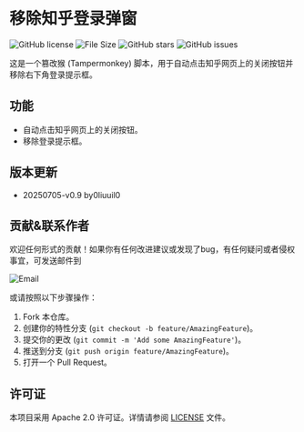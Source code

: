 # 移除知乎登录弹窗

![GitHub license](https://img.shields.io/badge/license-Apache%202.0-blue.svg)
![File Size](https://img.shields.io/badge/File%20Size-2.25KB-blue)
![GitHub stars](https://img.shields.io/github/stars/0liuuil0/-ZhihuAutoCloseandRemoveElements.svg?style=social&label=Star)
![GitHub issues](https://img.shields.io/github/issues/0liuuil0/-ZhihuAutoCloseandRemoveElements.svg)

这是一个篡改猴 (Tampermonkey) 脚本，用于自动点击知乎网页上的关闭按钮并移除右下角登录提示框。

## 功能

- 自动点击知乎网页上的关闭按钮。
- 移除登录提示框。

## 版本更新
- 20250705-v0.9 by0liuuil0

## 贡献&联系作者

欢迎任何形式的贡献！如果你有任何改进建议或发现了bug，有任何疑问或者侵权事宜，可发送邮件到

![Email](https://img.shields.io/badge/email-y0x4nu5@outlook.com-yellow.svg)

或请按照以下步骤操作：

1. Fork 本仓库。
2. 创建你的特性分支 (`git checkout -b feature/AmazingFeature`)。
3. 提交你的更改 (`git commit -m 'Add some AmazingFeature'`)。
4. 推送到分支 (`git push origin feature/AmazingFeature`)。
5. 打开一个 Pull Request。

## 许可证

本项目采用 Apache 2.0 许可证。详情请参阅 [LICENSE](LICENSE) 文件。




